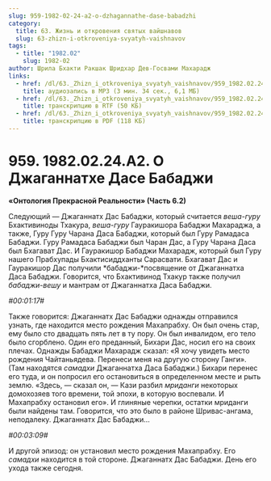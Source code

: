 ```yaml
---
slug: 959-1982-02-24-a2-o-dzhagannathe-dase-babadzhi
category:
  title: 63. Жизнь и откровения святых вайшнавов
  slug: 63-zhizn-i-otkroveniya-svyatyh-vaishnavov
tags:
  - title: "1982.02"
    slug: 1982-02
author: Шрила Бхакти Ракшак Шридхар Дев-Госвами Махарадж
links:
  - href: /dl/63._Zhizn_i_otkroveniya_svyatyh_vaishnavov/959_1982.02.24.A2_SridharMj_O_Jagannathe_Dase_Babaji.mp3
    title: аудиозапись в MP3 (3 мин. 34 сек., 6,1 МБ)
  - href: /dl/63._Zhizn_i_otkroveniya_svyatyh_vaishnavov/959_1982.02.24.A2_SridharMj_O_Jagannathe_Dase_Babaji.rtf
    title: транскрипцию в RTF (50 КБ)
  - href: /dl/63._Zhizn_i_otkroveniya_svyatyh_vaishnavov/959_1982.02.24.A2_SridharMj_O_Jagannathe_Dase_Babaji.pdf
    title: транскрипцию в PDF (118 КБ)
---
```


# 959. 1982.02.24.A2. О Джаганнатхе Дасе Бабаджи

**«Онтология Прекрасной Реальности» (Часть 6.2)**

Следующий — Джаганнатх Дас Бабаджи, который считается *веша-гуру* Бхактивиноды Тхакура, *веша-гуру* Гауракишора Бабаджи Махараджа, а также, Гуру Гуру Чарана Даса Бабаджи, который был Гуру Рамадаса Бабаджи. Гуру Рамадаса Бабаджи был Чаран Дас, а Гуру Чарана Даса был Бхагават Дас. И Гауракишор Бабаджи Махарадж, который был Гуру нашего Прабхупады Бхактисиддханты Сарасвати. Бхагават Дас и Гауракишор Дас получили *бабаджи-*посвящение от Джаганнатха Даса Бабаджи. Говорится, что Бхактивинод Тхакур также получил *бабаджи-вешу* и мантрам от Джаганнатха Даса Бабаджи.

*#00:01:17#*

Также говорится: Джаганнатх Дас Бабаджи однажды отправился узнать, где находится место рождения Махапрабху. Он был очень стар, ему было сто двадцать пять лет в ту пору. Он был инвалидом, его тело было сгорблено. Один его преданный, Бихари Дас, носил его на своих плечах. Однажды Бабаджи Махарадж сказал: «Я хочу увидеть место рождения Чайтаньядева. Перенеси меня на другую сторону Ганги». (Там находятся *самадхи* Джаганнатха Даса Бабаджи.) Бихари перенес его туда, и он попросил его остановиться в определенном месте и рыть землю. «Здесь, — сказал он, — Кази разбил *мриданги* некоторых домохозяев того времени, той эпохи, в которую воспевали. И Махапрабху остановил его». И глиняные черепки, остатки мриданги были найдены там. Говорится, что это было в районе Шривас-ангама, неподалеку. Джаганнатх Дас Бабаджи…

*#00:03:09#*

И другой эпизод: он установил место рождения Махапрабху. Его *самадхи* находится в той стороне. Джаганнатх Дас Бабаджи. День его ухода также сегодня.

